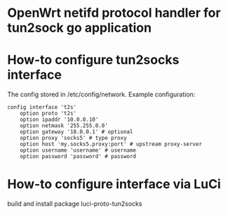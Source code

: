 # OpenWrt netifd protocol handler for tun2sock go application

# How-to configure tun2socks interface
The config stored in /etc/config/network. Example configuration:

```
config interface 't2s'
	option proto 't2s'
	option ipaddr '10.0.0.10'
	option netmask '255.255.0.0'
	option gateway '10.0.0.1' # optional
	option proxy 'socks5' # type proxy
	option host 'my.socks5.proxy:port' # upstream proxy-server
	option username 'username' # username 
	option password 'password' # password

```

# How-to configure interface via LuCi
build and install package luci-proto-tun2socks

